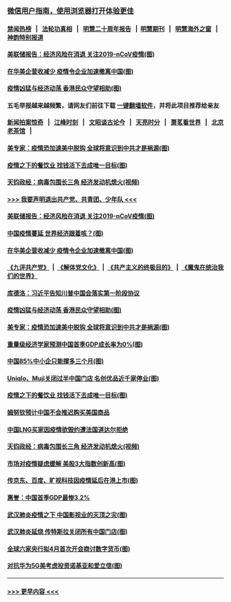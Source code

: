### [微信用户指南，使用浏览器打开体验更佳](https://github.com/gfw-breaker/banned-news1/blob/master/indexes/wechat-guide.md?t=0)
#### [禁闻热榜](热点新闻.md?t=0)  &nbsp;&nbsp;|&nbsp;&nbsp; [法轮功真相](https://github.com/gfw-breaker/truth/blob/master/README.md?t=0) &nbsp;&nbsp;|&nbsp;&nbsp; [明慧二十周年报告](https://github.com/gfw-breaker/mh-reports/blob/master/README.md?t=0) &nbsp;&nbsp;|&nbsp;&nbsp;[明慧期刊](https://github.com/gfw-breaker/mh-qikan) &nbsp;&nbsp;|&nbsp;&nbsp; [明慧海外之窗](https://github.com/gfw-breaker/mh-news/blob/master/README.md?t=0) &nbsp;&nbsp;|&nbsp;&nbsp; [神韵特别报道](https://github.com/gfw-breaker/mh-news/blob/master/shenyun.md?t=0)
#### [美联储报告：经济风险在消退 关注2019-nCoV疫情(图)](../pages/p5/922431.md?t=02082344) 
#### [在华美企营收减少 疫情令企业加速撤离中国(图)](../pages/p5/922420.md?t=02082344) 
#### [疫情凶猛与经济动荡 香港民众守望相助(图)](../pages/p5/922354.md?t=02082344) 
#### 五毛举报越来越频繁，请网友们前往下载 [一键翻墙软件](https://github.com/gfw-breaker/ssr-accounts)，并将此项目推荐给亲友
#### [新闻拍案惊奇](https://github.com/gfw-breaker/banned-news1/blob/master/pages/link4.md) &nbsp;&nbsp;|&nbsp;&nbsp; [江峰时刻](https://github.com/gfw-breaker/banned-news1/blob/master/pages/link4.md) &nbsp;&nbsp;|&nbsp;&nbsp; [文昭谈古论今](https://github.com/gfw-breaker/banned-news1/blob/master/pages/link4.md) &nbsp;&nbsp;|&nbsp;&nbsp; [天亮时分](https://github.com/gfw-breaker/banned-news1/blob/master/pages/link4.md) &nbsp;&nbsp;|&nbsp;&nbsp; [萧茗看世界](https://github.com/gfw-breaker/banned-news1/blob/master/pages/link4.md) &nbsp;&nbsp;|&nbsp;&nbsp; [北京老茶馆](https://github.com/gfw-breaker/banned-news1/blob/master/pages/link4.md) &nbsp;&nbsp;|&nbsp;&nbsp; 
#### [美专家：疫情恐加速美中脱钩 全球将意识到中共才是祸源(图)](../pages/p5/922406.md?t=02082344) 
#### [疫情之下的餐饮业 找钱活下去成唯一目标(图)](../pages/p5/922357.md?t=02082344) 
#### [天钧政经：病毒包围长三角 经济发动机熄火(视频)](../pages/p5/922286.md?t=02082344) 
#### [>>> 我要声明退出共产党、共青团、少年队 <<<](https://github.com/begood0513/goodnews/blob/master/quit/letter.md) 
#### [美联储报告：经济风险在消退 关注2019-nCoV疫情(图)](../pages/p5/922431.md?t=02082344) 
#### [中国疫情蔓延 世界经济跟着咳？(图)](../pages/p5/922425.md?t=02082344) 
#### [在华美企营收减少 疫情令企业加速撤离中国(图)](../pages/p5/922420.md?t=02082344) 
#### [《九评共产党》](https://github.com/begood0513/9ping.md/blob/master/README.md) &nbsp;|&nbsp; [《解体党文化》](../../../../jtdwh.md/blob/master/README.md)  &nbsp;|&nbsp; [《共产主义的终极目的》](../../../../gczydzjmd.md/blob/master/README.md) &nbsp;|&nbsp; [《魔鬼在统治我们的世界》](../../../../mgztzwmdsj.md/blob/master/README.md) 
#### [库德洛：习近平告知川普中国会落实第一阶段协议](../pages/p5/922422.md?t=02082344) 
#### [疫情凶猛与经济动荡 香港民众守望相助(图)](../pages/p5/922354.md?t=02082344) 
#### [美专家：疫情恐加速美中脱钩 全球将意识到中共才是祸源(图)](../pages/p5/922406.md?t=02082344) 
#### [重量级经济学家预测中国首季GDP成长率为0%(图)](../pages/p5/922367.md?t=02082344) 
#### [中国85%中小企只能撑多三个月(图)](../pages/p5/922363.md?t=02082344) 
#### [Uniqlo、Muji关闭过半中国门店 名创优品近千家停业(图)](../pages/p5/922362.md?t=02082344) 
#### [疫情之下的餐饮业 找钱活下去成唯一目标(图)](../pages/p5/922357.md?t=02082344) 
#### [姆努钦预计中国不会推迟购买美国商品](../pages/p5/922296.md?t=02082344) 
#### [中国LNG买家因疫情欲毁约遭法国道达尔拒绝](../pages/p5/922295.md?t=02082344) 
#### [天钧政经：病毒包围长三角 经济发动机熄火(视频)](../pages/p5/922286.md?t=02082344) 
#### [市场对疫情疑虑缓解 美股3大指数创新高(图)](../pages/p5/922255.md?t=02082344) 
#### [传京东、百度、旷视科技因疫情延后在港上市(图)](../pages/p5/922237.md?t=02082344) 
#### [惠誉：中国首季GDP最惨3.2%](../pages/p5/922236.md?t=02082344) 
#### [武汉肺炎疫情之下 中国影视业的灭顶之灾(图)](../pages/p5/922234.md?t=02082344) 
#### [武汉肺炎延烧 传特斯拉关闭所有中国门店(图)](../pages/p5/922232.md?t=02082344) 
#### [全球六家央行拟4月首次开会商讨数字货币(图)](../pages/p5/922229.md?t=02082344) 
#### [对抗华为5G美考虑投资诺基亚和爱立信(图)](../pages/p5/922223.md?t=02082344) 

----
#### [ >>> 更早内容 <<< ](../indexes/p5-earlier.md)

